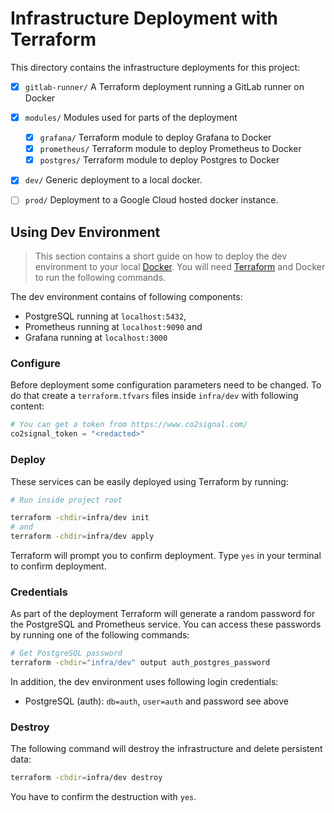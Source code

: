 # Infrastructure Deployment with Terraform

This directory contains the infrastructure deployments for this project:

-   [x] `gitlab-runner/` A Terraform deployment running a GitLab runner on Docker
-   [x] `modules/` Modules used for parts of the deployment

    -   [x] `grafana/` Terraform module to deploy Grafana to Docker
    -   [x] `prometheus/` Terraform module to deploy Prometheus to Docker
    -   [x] `postgres/` Terraform module to deploy Postgres to Docker

-   [x] `dev/` Generic deployment to a local docker.
-   [ ] `prod/` Deployment to a Google Cloud hosted docker instance.

## Using Dev Environment

> This section contains a short guide on how to deploy the dev environment to your local [Docker](https://www.docker.com/).
> You will need [Terraform](https://www.terraform.io/) and Docker to run the following commands.

The dev environment contains of following components:

-   PostgreSQL running at `localhost:5432`,
-   Prometheus running at `localhost:9090` and
-   Grafana running at `localhost:3000`

### Configure

Before deployment some configuration parameters need to be changed. To do that create a `terraform.tfvars`
files inside `infra/dev` with following content:

```terraform
# You can get a token from https://www.co2signal.com/
co2signal_token = "<redacted>"
```

### Deploy

These services can be easily deployed using Terraform by running:

```sh
# Run inside project root

terraform -chdir=infra/dev init
# and
terraform -chdir=infra/dev apply
```

Terraform will prompt you to confirm deployment. Type `yes` in your terminal to confirm deployment.

### Credentials

As part of the deployment Terraform will generate a random password for the PostgreSQL and Prometheus
service. You can access these passwords by running one of the following commands:

```sh
# Get PostgreSQL password
terraform -chdir="infra/dev" output auth_postgres_password
```

In addition, the dev environment uses following login credentials:

-   PostgreSQL (auth): `db=auth`, `user=auth` and password see above

### Destroy

The following command will destroy the infrastructure and delete persistent data:

```sh
terraform -chdir=infra/dev destroy
```

You have to confirm the destruction with `yes`.

